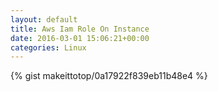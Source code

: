 ```yaml
---
layout: default                                                                                                              
title: Aws Iam Role On Instance                                                                                                                       
date: 2016-03-01 15:06:21+00:00                                                                                                                        
categories: Linux                                                                                                                
---                                                                                                                              
```


{% gist makeittotop/0a17922f839eb11b48e4 %}                                                                                                           

